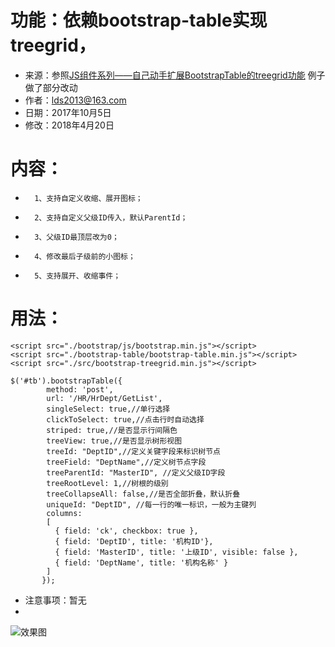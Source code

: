
 # 功能：依赖bootstrap-table实现treegrid，
 * 来源：参照[JS组件系列——自己动手扩展BootstrapTable的treegrid功能](http://www.cnblogs.com/landeanfen/p/6924895.html) 例子做了部分改动
 * 作者：lds2013@163.com
 * 日期：2017年10月5日
 * 修改：2018年4月20日
 # 内容：
 *       1、支持自定义收缩、展开图标；
 *       2、支持自定义父级ID传入，默认ParentId；
 *       3、父级ID最顶层改为0；
 *       4、修改最后子级前的小图标；
 *       5、支持展开、收缩事件；

 # 用法： 
```
<script src="./bootstrap/js/bootstrap.min.js"></script>
<script src="./bootstrap-table/bootstrap-table.min.js"></script>
<script src="./src/bootstrap-treegrid.min.js"></script>

$('#tb').bootstrapTable({
        method: 'post',
        url: '/HR/HrDept/GetList',
        singleSelect: true,//单行选择
        clickToSelect: true,//点击行时自动选择
        striped: true,//是否显示行间隔色
        treeView: true,//是否显示树形视图
        treeId: "DeptID",//定义关键字段来标识树节点
        treeField: "DeptName",//定义树节点字段
        treeParentId: "MasterID", //定义父级ID字段
        treeRootLevel: 1,//树根的级别
        treeCollapseAll: false,//是否全部折叠，默认折叠 
        uniqueId: "DeptID", //每一行的唯一标识，一般为主键列
        columns:
        [
          { field: 'ck', checkbox: true },
          { field: 'DeptID', title: '机构ID'},
          { field: 'MasterID', title: '上级ID', visible: false },
          { field: 'DeptName', title: '机构名称' }
        ]
       });
```

 * 注意事项：暂无
 *           

![效果图](https://gitee.com/uploads/images/2018/0421/135130_6a98b4df_342448.jpeg "grid.jpg")